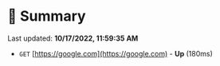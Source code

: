 # 📖 Summary
Last updated: **10/17/2022, 11:59:35 AM**

- `GET` [https://google.com](https://google.com) - **Up** (180ms)
